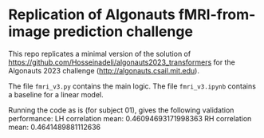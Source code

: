 # Replication of Algonauts fMRI-from-image prediction challenge

This repo replicates a minimal version of the solution of https://github.com/Hosseinadeli/algonauts2023_transformers for the Algonauts 2023 challenge (http://algonauts.csail.mit.edu). 

The file `fmri_v3.py` contains the main logic. The file `fmri_v3.ipynb` contains a baseline for a linear model.

Running the code as is (for subject 01), gives the following validation performance: 
LH correlation mean: 0.46094693171998363
RH correlation mean: 0.4641489881112636

